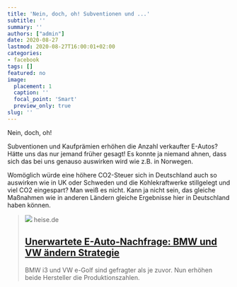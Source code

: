 ```yaml
---
title: 'Nein, doch, oh! Subventionen und ...'
subtitle: ''
summary: ''
authors: ["admin"]
date: 2020-08-27
lastmod: 2020-08-27T16:00:01+02:00
categories:
- facebook
tags: []
featured: no
image:
  placement: 1
  caption: ''
  focal_point: 'Smart'
  preview_only: true
slug: ''
---
```

Nein, doch, oh!

Subventionen und Kaufprämien erhöhen die Anzahl verkaufter E-Autos? Hätte uns das nur jemand früher gesagt! Es konnte ja niemand ahnen, dass sich das bei uns genauso auswirken wird wie z.B. in Norwegen. 

Womöglich würde eine höhere CO2-Steuer sich in Deutschland auch so auswirken wie in UK oder Schweden und die Kohlekraftwerke stillgelegt und viel CO2 eingespart? Man weiß es nicht. Kann ja nicht sein, das gleiche Maßnahmen wie in anderen Ländern gleiche Ergebnisse hier in Deutschland haben können.
> [![](https://heise.cloudimg.io/bound/1200x1200/q85.png-lossy-85.webp-lossy-85.foil1/_www-heise-de_/imgs/18/2/9/5/7/5/5/2/40-c41f5e73c127e011.jpeg)](https://www.heise.de/hintergrund/Unerwartete-E-Auto-Nachfrage-BMW-und-VW-aendern-Strategie-4879938.html)
> heise.de
> ## [Unerwartete E-Auto-Nachfrage: BMW und VW ändern Strategie](https://www.heise.de/hintergrund/Unerwartete-E-Auto-Nachfrage-BMW-und-VW-aendern-Strategie-4879938.html)
>
>BMW i3 und VW e-Golf sind gefragter als je zuvor. Nun erhöhen beide Hersteller die Produktionszahlen.

